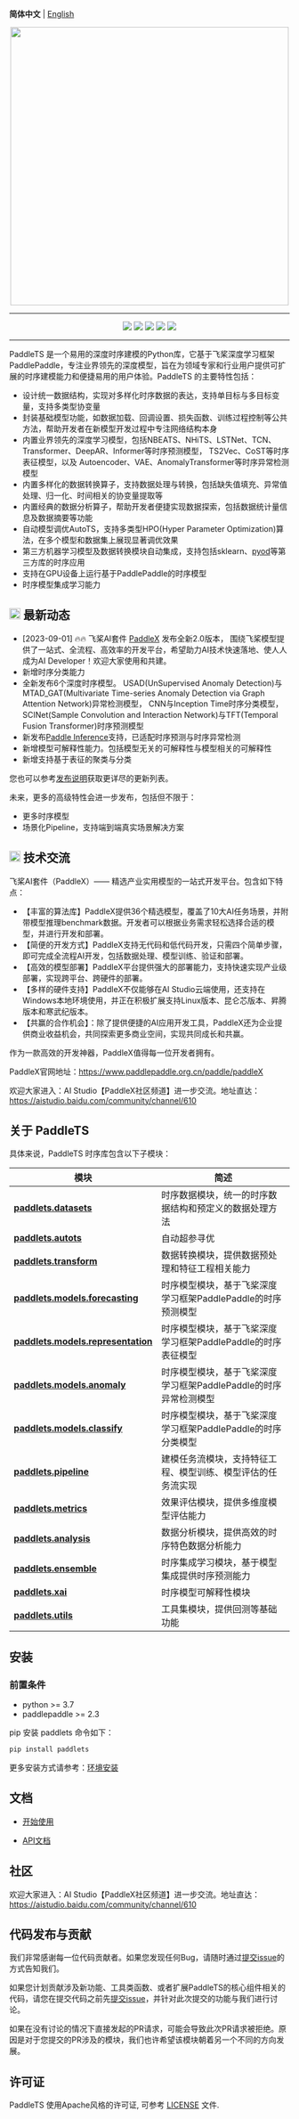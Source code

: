 **简体中文** | [English](./README_en.md)

<p align="center">
  <img src="docs/static/images/logo/paddlets-readme-logo.png" align="middle"  width="500">
<p>

------------------------------------------------------------------------------------------

<p align="center">
  <a href="https://github.com/PaddlePaddle/PaddleTS/graphs/contributors"><img src="https://img.shields.io/github/contributors/PaddlePaddle/PaddleTS?color=9ea"></a>
  <a href=""><img src="https://img.shields.io/badge/python-3.7+-aff.svg"></a>
  <a href=""><img src="https://img.shields.io/badge/paddlepaddle-2.3.0+-aff.svg"></a>
  <a href="https://github.com/PaddlePaddle/PaddleTS/commits"><img src="https://img.shields.io/github/commit-activity/m/PaddlePaddle/PaddleTS?color=3af"></a>
  <a href="https://github.com/PaddlePaddle/PaddleTS/issues"><img src="https://img.shields.io/github/issues/PaddlePaddle/PaddleTS?color=9cc"></a>
</p>

--------------------------------------------------------------------------------

PaddleTS 是一个易用的深度时序建模的Python库，它基于飞桨深度学习框架PaddlePaddle，专注业界领先的深度模型，旨在为领域专家和行业用户提供可扩展的时序建模能力和便捷易用的用户体验。PaddleTS 的主要特性包括：

* 设计统一数据结构，实现对多样化时序数据的表达，支持单目标与多目标变量，支持多类型协变量
* 封装基础模型功能，如数据加载、回调设置、损失函数、训练过程控制等公共方法，帮助开发者在新模型开发过程中专注网络结构本身
* 内置业界领先的深度学习模型，包括NBEATS、NHiTS、LSTNet、TCN、Transformer、DeepAR、Informer等时序预测模型，
  TS2Vec、CoST等时序表征模型，以及
  Autoencoder、VAE、AnomalyTransformer等时序异常检测模型
* 内置多样化的数据转换算子，支持数据处理与转换，包括缺失值填充、异常值处理、归一化、时间相关的协变量提取等
* 内置经典的数据分析算子，帮助开发者便捷实现数据探索，包括数据统计量信息及数据摘要等功能
* 自动模型调优AutoTS，支持多类型HPO(Hyper Parameter Optimization)算法，在多个模型和数据集上展现显著调优效果
* 第三方机器学习模型及数据转换模块自动集成，支持包括sklearn、[pyod](https://github.com/yzhao062/pyod)等第三方库的时序应用
* 支持在GPU设备上运行基于PaddlePaddle的时序模型
* 时序模型集成学习能力

## <img src="https://user-images.githubusercontent.com/18344247/265358660-cf92ce4c-e6d8-4adb-8de6-cf9cafdb3f8a.png" width="20"/> 最新动态

* [2023-09-01] :fire::fire:  飞桨AI套件 [PaddleX](http://10.136.157.23:8080/paddle/paddleX) 发布全新2.0版本， 围绕飞桨模型提供了一站式、全流程、高效率的开发平台，希望助力AI技术快速落地、使人人成为AI Developer！欢迎大家使用和共建。
* 新增时序分类能力
* 全新发布6个深度时序模型。
  USAD(UnSupervised Anomaly Detection)与MTAD_GAT(Multivariate Time-series Anomaly Detection via Graph Attention Network)异常检测模型，
  CNN与Inception Time时序分类模型，
  SCINet(Sample Convolution and Interaction Network)与TFT(Temporal Fusion Transformer)时序预测模型
* 新发布[Paddle Inference](https://www.paddlepaddle.org.cn/paddle/paddleinference)支持，已适配时序预测与时序异常检测
* 新增模型可解释性能力。包括模型无关的可解释性与模型相关的可解释性
* 新增支持基于表征的聚类与分类

您也可以参考[发布说明](https://github.com/PaddlePaddle/PaddleTS/wiki/Release-Notes)获取更详尽的更新列表。

未来，更多的高级特性会进一步发布，包括但不限于：
* 更多时序模型
* 场景化Pipeline，支持端到端真实场景解决方案

## <img src="https://user-images.githubusercontent.com/18344247/265358660-cf92ce4c-e6d8-4adb-8de6-cf9cafdb3f8a.png" width="20"/> 技术交流

飞桨AI套件（PaddleX）—— 精选产业实用模型的一站式开发平台。包含如下特点：

* 【丰富的算法库】PaddleX提供36个精选模型，覆盖了10大AI任务场景，并附带模型推理benchmark数据。开发者可以根据业务需求轻松选择合适的模型，并进行开发和部署。
* 【简便的开发方式】PaddleX支持无代码和低代码开发，只需四个简单步骤，即可完成全流程AI开发，包括数据处理、模型训练、验证和部署。
* 【高效的模型部署】PaddleX平台提供强大的部署能力，支持快速实现产业级部署，实现跨平台、跨硬件的部署。
* 【多样的硬件支持】PaddleX不仅能够在AI Studio云端使用，还支持在Windows本地环境使用，并正在积极扩展支持Linux版本、昆仑芯版本、昇腾版本和寒武纪版本。
* 【共赢的合作机会】：除了提供便捷的AI应用开发工具，PaddleX还为企业提供商业收益机会，共同探索更多商业空间，实现共同成长和共赢。

作为一款高效的开发神器，PaddleX值得每一位开发者拥有。

PaddleX官网地址：https://www.paddlepaddle.org.cn/paddle/paddleX

欢迎大家进入：AI Studio【PaddleX社区频道】进一步交流。地址直达：https://aistudio.baidu.com/community/channel/610

## 关于 PaddleTS

具体来说，PaddleTS 时序库包含以下子模块：

| 模块                                                                                                                           | 简述                                     |
|------------------------------------------------------------------------------------------------------------------------------|----------------------------------------|
| [**paddlets.datasets**](https://paddlets.readthedocs.io/zh_CN/latest/source/modules/datasets/overview.html)                  | 时序数据模块，统一的时序数据结构和预定义的数据处理方法            |
| [**paddlets.autots**](https://paddlets.readthedocs.io/en/latest/source/modules/autots/overview.html)                         | 自动超参寻优                                 |
| [**paddlets.transform**](https://paddlets.readthedocs.io/zh_CN/latest/source/modules/transform/overview.html)                | 数据转换模块，提供数据预处理和特征工程相关能力                |
| [**paddlets.models.forecasting**](https://paddlets.readthedocs.io/zh_CN/latest/source/modules/models/overview.html)          | 时序模型模块，基于飞桨深度学习框架PaddlePaddle的时序预测模型   |
| [**paddlets.models.representation**](https://paddlets.readthedocs.io/zh_CN/latest/source/modules/models/representation.html) | 时序模型模块，基于飞桨深度学习框架PaddlePaddle的时序表征模型   |
| [**paddlets.models.anomaly**](https://paddlets.readthedocs.io/zh_CN/latest/source/modules/models/anomaly.html)               | 时序模型模块，基于飞桨深度学习框架PaddlePaddle的时序异常检测模型 |
| [**paddlets.models.classify**](https://paddlets.readthedocs.io/zh_CN/latest/source/api/paddlets.models.classify.html)        | 时序模型模块，基于飞桨深度学习框架PaddlePaddle的时序分类模型   |
| [**paddlets.pipeline**](https://paddlets.readthedocs.io/zh_CN/latest/source/modules/pipeline/overview.html)                  | 建模任务流模块，支持特征工程、模型训练、模型评估的任务流实现         |
| [**paddlets.metrics**](https://paddlets.readthedocs.io/zh_CN/latest/source/modules/metrics/overview.html)                    | 效果评估模块，提供多维度模型评估能力                     |
| [**paddlets.analysis**](https://paddlets.readthedocs.io/zh_CN/latest/source/modules/analysis/overview.html)                  | 数据分析模块，提供高效的时序特色数据分析能力                 |
| [**paddlets.ensemble**](https://paddlets.readthedocs.io/zh_CN/latest/source/modules/ensemble/overview.html)                  | 时序集成学习模块，基于模型集成提供时序预测能力                |
| [**paddlets.xai**](https://paddlets.readthedocs.io/zh_CN/latest/source/api/paddlets.xai.html)                                | 时序模型可解释性模块                             |
| [**paddlets.utils**](https://paddlets.readthedocs.io/zh_CN/latest/source/modules/backtest/overview.html)                     | 工具集模块，提供回测等基础功能                        |


## 安装

### 前置条件

* python >= 3.7
* paddlepaddle >= 2.3

pip 安装 paddlets 命令如下：
```bash
pip install paddlets
```

更多安装方式请参考：[环境安装](https://paddlets.readthedocs.io/zh_CN/latest/source/installation/overview.html)


## 文档

* [开始使用](https://paddlets.readthedocs.io/zh_CN/latest/source/get_started/get_started.html)

* [API文档](https://paddlets.readthedocs.io/zh_CN/latest/source/api/paddlets.analysis.html)


## 社区

欢迎大家进入：AI Studio【PaddleX社区频道】进一步交流。地址直达：https://aistudio.baidu.com/community/channel/610


## 代码发布与贡献

我们非常感谢每一位代码贡献者。如果您发现任何Bug，请随时通过[提交issue](https://github.com/PaddlePaddle/PaddleTS/issues)的方式告知我们。

如果您计划贡献涉及新功能、工具类函数、或者扩展PaddleTS的核心组件相关的代码，请您在提交代码之前先[提交issue](https://github.com/PaddlePaddle/PaddleTS/issues)，并针对此次提交的功能与我们进行讨论。

如果在没有讨论的情况下直接发起的PR请求，可能会导致此次PR请求被拒绝。原因是对于您提交的PR涉及的模块，我们也许希望该模块朝着另一个不同的方向发展。


## 许可证
PaddleTS 使用Apache风格的许可证, 可参考 [LICENSE](LICENSE) 文件.
